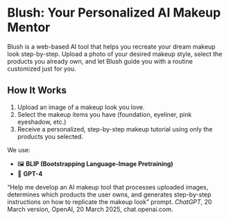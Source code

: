 # Blush: Your Personalized AI Makeup Mentor

Blush is a web-based AI tool that helps you recreate your dream makeup look step-by-step. Upload a photo of your desired makeup style, select the products you already own, and let Blush guide you with a routine customized just for you.

## How It Works

1. Upload an image of a makeup look you love.
2. Select the makeup items you have (foundation, eyeliner, pink eyeshadow, etc.)
3. Receive a personalized, step-by-step makeup tutorial using only the products you selected.

We use:

- 🖼️ **BLIP (Bootstrapping Language-Image Pretraining)** 
- 🤖 **GPT-4**

“Help me develop an AI makeup tool that processes uploaded images, determines which products the user owns, and generates step-by-step instructions on how to replicate the makeup look” prompt. _ChatGPT_, 20 March version, OpenAI, 20 March 2025, chat.openai.com.
